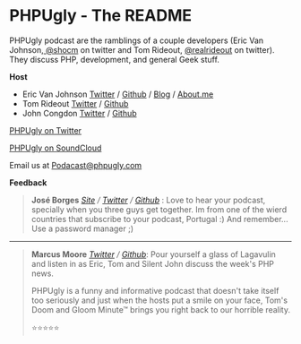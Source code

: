 # PHPUgly - The README

PHPUgly podcast are the ramblings of a couple developers (Eric Van Johnson,[ @shocm](https://twitter.com/shocm) on twitter and Tom Rideout, [@realrideout](https://twitter.com/realrideout) on twitter). They discuss PHP, development, and general Geek stuff.  

**Host**
* Eric Van Johnson [Twitter](https://twitter.com/shocm) / [Github](https://github.com/ericvanjohnson/) / [Blog](https://www.shocm.com) / [About.me](https://about.me/shocm) 
* Tom Rideout [Twitter](https://twitter.com/realrideout) / [Github](https://github.com/trideout/)
* John Congdon [Twitter](https://twitter.com/johncongdon) / [Github](https://github.com/johncongdon)

[PHPUgly on Twitter](https://twitter.com/phpugly) 

[PHPUgly on SoundCloud](https://soundcloud.com/phpugly/)

Email us at [Podacast@phpugly.com](mailto:podcast@phpugly.com)

**Feedback**

> **José Borges** _[Site](http://www.joseborges.pt) / [Twitter](https://twitter.com/joselaborges) / [Github](https://github.com/JoseBorges/)_ : Love to hear your podcast, specially when you three guys get together. Im from one of the wierd countries that subscribe to your podcast, Portugal :) And remember... Use a password manager ;)

---

> **Marcus Moore** _[Twitter](https://twitter.com/marcusamoore) / [Github](https://github.com/marcusmoore)_: Pour yourself a glass of Lagavulin and listen in as Eric, Tom and Silent John discuss the week's PHP news.
>
> PHPUgly is a funny and informative podcast that doesn't take itself too seriously and just when the hosts put a smile on your face, Tom's Doom and Gloom Minute™ brings you right back to our horrible reality.
>
> ⭐️⭐️⭐️⭐️⭐️
